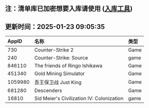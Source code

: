 ## 注：清单库已加密想要入库请使用 ([入库工具](https://github.com/BlankTMing/ManifestAutoUpdate/releases))

## 更新时间：2025-01-23 09:05:35
| AppID | 名称 | 类型  |
| :-------------------- | :----------------------------- | :----------- |
| 730 | Counter-Strike 2| Game |
| 240 | Counter-Strike: Source| game |
| 846110 | The friends of Ringo Ishikawa| Game |
| 451340 | Gold Mining Simulator| Game |
| 1059980 | 吾王保卫战 Just King| Game |
| 681280 | Descenders| Game |
| 16810 | Sid Meier's Civilization IV: Colonization| game |
